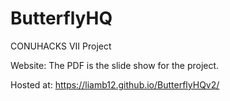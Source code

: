 # ButterflyHQ

CONUHACKS VII Project

Website:
The PDF is the slide show for the project.

Hosted at: https://liamb12.github.io/ButterflyHQv2/
